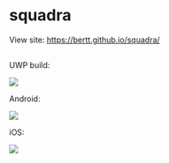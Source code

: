 # squadra

View site: https://bertt.github.io/squadra/

##

UWP build:

<img src = "https://build.appcenter.ms/v0.1/apps/b5cdf83b-7b1d-420d-8213-7d2a642c6488/branches/master/badge"></img>

Android:

<img src= "https://build.appcenter.ms/v0.1/apps/3f027fdd-9b21-4da0-8972-36477a9221f3/branches/master/badge"/>

iOS:

<img src="https://build.appcenter.ms/v0.1/apps/39abb8e9-2042-46f1-84bb-db2eab7e0bdc/branches/master/badge"/>


